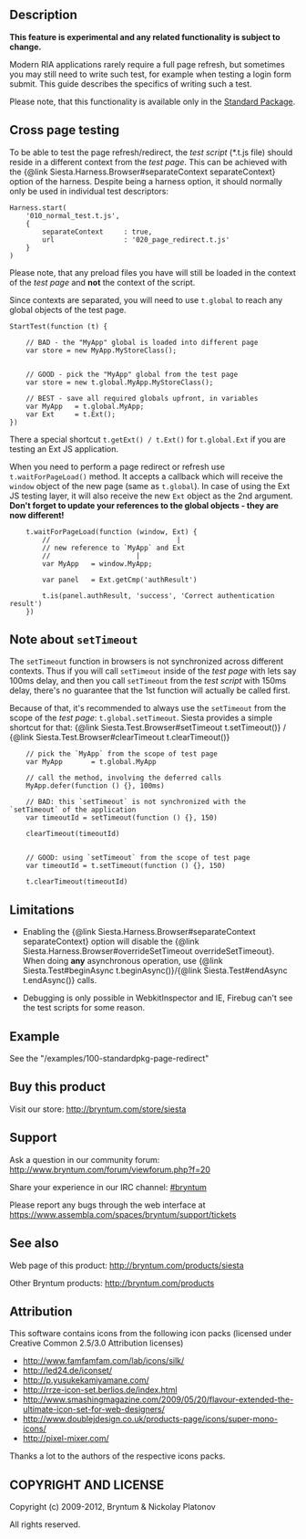 Description
---------

**This feature is experimental and any related functionality is subject to change.**

Modern RIA applications rarely require a full page refresh, but sometimes you may still need to write such test,
for example when testing a login form submit. This guide describes the specifics of writing such a test.

Please note, that this functionality is available only in the <a href="http://bryntum.com/store/siesta">Standard Package</a>.


Cross page testing
---------

To be able to test the page refresh/redirect, the *test script* (\*.t.js file) should reside in a different context from the *test page*.
This can be achieved with the {@link Siesta.Harness.Browser#separateContext separateContext} option of the harness.
Despite being a harness option, it should normally only be used in individual test descriptors:

    Harness.start(
        '010_normal_test.t.js',
        {
            separateContext     : true,
            url                 : '020_page_redirect.t.js'
        }
    )
    
Please note, that any preload files you have will still be loaded in the context of the *test page* and **not** the context of the script.

Since contexts are separated, you will need to use `t.global` to reach any global objects of the test page. 

    StartTest(function (t) {
    
        // BAD - the "MyApp" global is loaded into different page
        var store = new MyApp.MyStoreClass();
        
        
        // GOOD - pick the "MyApp" global from the test page
        var store = new t.global.MyApp.MyStoreClass();
        
        // BEST - save all required globals upfront, in variables
        var MyApp   = t.global.MyApp;
        var Ext     = t.Ext();
    }) 

There a special shortcut `t.getExt() / t.Ext()` for `t.global.Ext` if you are testing an Ext JS application.

When you need to perform a page redirect or refresh use `t.waitForPageLoad()` method. It accepts a callback which will receive the `window` object of the new page (same as `t.global`).
In case of using the Ext JS testing layer, it will also receive the new `Ext` object as the 2nd argument. **Don't forget to update your references to the global objects - they are now different!**  

        t.waitForPageLoad(function (window, Ext) {
            //                               | 
            // new reference to `MyApp` and Ext
            //                     |
            var MyApp   = window.MyApp;
        
            var panel   = Ext.getCmp('authResult')
            
            t.is(panel.authResult, 'success', 'Correct authentication result')
        })


Note about `setTimeout`
---------

The `setTimeout` function in browsers is not synchronized across different contexts. Thus if you will call `setTimeout` inside of the *test page* with lets say 100ms delay,
and then you call `setTimeout` from the *test script* with 150ms delay, there's no guarantee that the 1st function will actually be called first. 

Because of that, it's recommended to always use the `setTimeout` from the scope of the *test page*: `t.global.setTimeout`. 
Siesta provides a simple shortcut for that: {@link Siesta.Test.Browser#setTimeout t.setTimeout()} / {@link Siesta.Test.Browser#clearTimeout t.clearTimeout()}

        // pick the `MyApp` from the scope of test page
        var MyApp       = t.global.MyApp
        
        // call the method, involving the deferred calls
        MyApp.defer(function () {}, 100ms)

        // BAD: this `setTimeout` is not synchronized with the `setTimeout` of the application
        var timeoutId = setTimeout(function () {}, 150)
        
        clearTimeout(timeoutId)


        // GOOD: using `setTimeout` from the scope of test page
        var timeoutId = t.setTimeout(function () {}, 150)
        
        t.clearTimeout(timeoutId)
  

Limitations
---------

- Enabling the {@link Siesta.Harness.Browser#separateContext separateContext} option will disable the {@link Siesta.Harness.Browser#overrideSetTimeout overrideSetTimeout}.
When doing **any** asynchronous operation, use {@link Siesta.Test#beginAsync t.beginAsync()}/{@link Siesta.Test#endAsync t.endAsync()} calls.

- Debugging is only possible in WebkitInspector and IE, Firebug can't see the test scripts for some reason. 


Example
---------

See the "/examples/100-standardpkg-page-redirect"


Buy this product
---------

Visit our store: <http://bryntum.com/store/siesta>


Support
---------

Ask a question in our community forum: <http://www.bryntum.com/forum/viewforum.php?f=20>

Share your experience in our IRC channel: [#bryntum](http://webchat.freenode.net/?randomnick=1&channels=bryntum&prompt=1)

Please report any bugs through the web interface at <https://www.assembla.com/spaces/bryntum/support/tickets>


See also
---------

Web page of this product: <http://bryntum.com/products/siesta>

Other Bryntum products: <http://bryntum.com/products>



Attribution
---------

This software contains icons from the following icon packs (licensed under Creative Common 2.5/3.0 Attribution licenses)

- <http://www.famfamfam.com/lab/icons/silk/>
- <http://led24.de/iconset/>
- <http://p.yusukekamiyamane.com/>
- <http://rrze-icon-set.berlios.de/index.html>
- <http://www.smashingmagazine.com/2009/05/20/flavour-extended-the-ultimate-icon-set-for-web-designers/>
- <http://www.doublejdesign.co.uk/products-page/icons/super-mono-icons/>
- <http://pixel-mixer.com/>

Thanks a lot to the authors of the respective icons packs.


COPYRIGHT AND LICENSE
---------

Copyright (c) 2009-2012, Bryntum & Nickolay Platonov

All rights reserved.